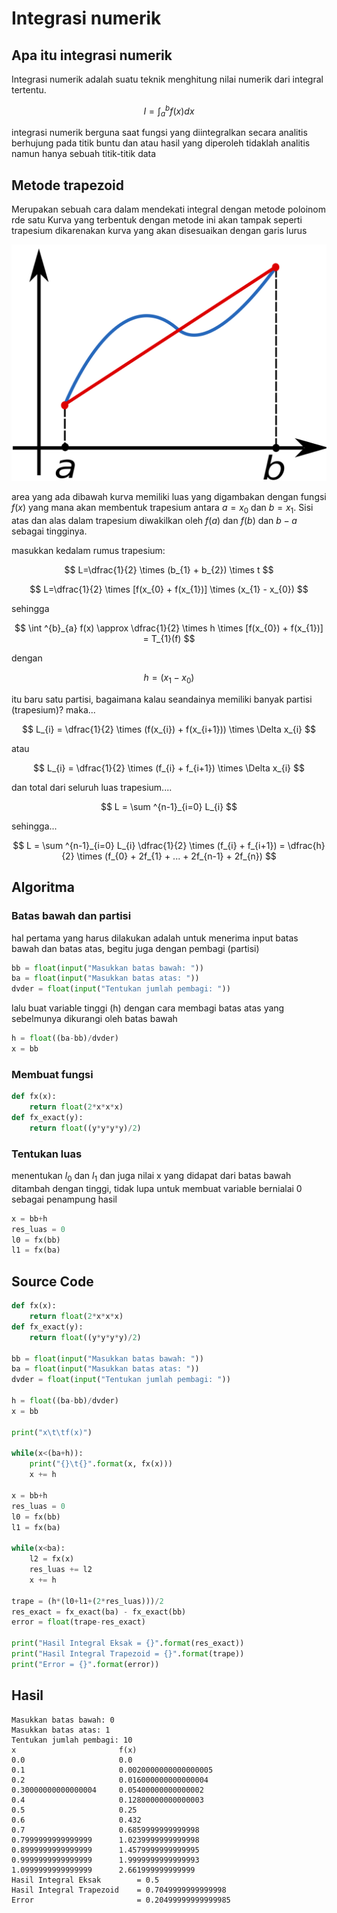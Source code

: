 # Integrasi numerik
## Apa itu integrasi numerik
Integrasi numerik adalah suatu teknik menghitung nilai numerik dari integral tertentu.

$$
I = \int ^{b}_{a} f(x)dx
$$

integrasi numerik berguna saat fungsi yang diintegralkan secara analitis berhujung pada titik buntu dan atau hasil yang diperoleh tidaklah analitis namun hanya sebuah titik-titik data

## Metode trapezoid
Merupakan sebuah cara dalam mendekati integral dengan metode poloinom rde satu Kurva yang terbentuk dengan metode ini akan tampak seperti trapesium dikarenakan kurva yang akan disesuaikan dengan garis lurus

![](../assets/images/curvepng.png)

area yang ada dibawah kurva memiliki luas yang digambakan dengan fungsi $f(x)$ yang mana akan membentuk trapesium antara $a=x_{0}$ dan $b=x_{1}$. Sisi atas dan alas dalam trapesium diwakilkan oleh $f(a)$ dan $f(b)$ dan $b-a$ sebagai tingginya.

masukkan kedalam rumus trapesium:

$$
L=\dfrac{1}{2} \times (b_{1} + b_{2}) \times t
$$

$$
L=\dfrac{1}{2} \times [f(x_{0} + f(x_{1})] \times (x_{1} - x_{0})
$$

sehingga

$$
\int ^{b}_{a} f(x) \approx \dfrac{1}{2} \times h \times [f(x_{0}) + f(x_{1})] = T_{1}(f)
$$

dengan

$$
h = (x_{1} - x_{0})
$$

itu baru satu partisi, bagaimana kalau seandainya memiliki banyak partisi (trapesium)? maka...

$$
L_{i} = \dfrac{1}{2} \times (f(x_{i}) + f(x_{i+1})) \times \Delta x_{i}
$$

atau

$$
L_{i} = \dfrac{1}{2} \times (f_{i} + f_{i+1}) \times \Delta x_{i}
$$

dan total dari seluruh luas trapesium....

$$
L = \sum ^{n-1}_{i=0} L_{i}
$$

sehingga...

$$
L = \sum ^{n-1}_{i=0} L_{i} \dfrac{1}{2} \times (f_{i} + f_{i+1}) = \dfrac{h}{2} \times (f_{0} + 2f_{1} + ... + 2f_{n-1} + 2f_{n})
$$

## Algoritma

### Batas bawah dan partisi
hal pertama yang harus dilakukan adalah untuk menerima input batas bawah dan batas atas, begitu juga dengan pembagi (partisi)
```python
bb = float(input("Masukkan batas bawah: "))
ba = float(input("Masukkan batas atas: "))
dvder = float(input("Tentukan jumlah pembagi: "))
```

lalu buat variable tinggi (h) dengan cara membagi batas atas yang sebelmunya dikurangi oleh batas bawah

```python
h = float((ba-bb)/dvder)
x = bb
```

### Membuat fungsi

```python
def fx(x):
    return float(2*x*x*x)
def fx_exact(y):
    return float((y*y*y*y)/2)
```

### Tentukan luas
menentukan $l_{0}$ dan $l_{1}$ dan juga nilai x yang didapat dari batas bawah ditambah dengan tinggi, tidak lupa untuk membuat variable bernialai 0 sebagai penampung hasil

```python
x = bb+h
res_luas = 0
l0 = fx(bb)
l1 = fx(ba)
```

## Source Code
```python
def fx(x):
    return float(2*x*x*x)
def fx_exact(y):
    return float((y*y*y*y)/2)

bb = float(input("Masukkan batas bawah: "))
ba = float(input("Masukkan batas atas: "))
dvder = float(input("Tentukan jumlah pembagi: "))

h = float((ba-bb)/dvder)
x = bb

print("x\t\tf(x)")

while(x<(ba+h)):
    print("{}\t{}".format(x, fx(x)))
    x += h

x = bb+h
res_luas = 0
l0 = fx(bb)
l1 = fx(ba)

while(x<ba):
    l2 = fx(x)
    res_luas += l2
    x += h

trape = (h*(l0+l1+(2*res_luas)))/2
res_exact = fx_exact(ba) - fx_exact(bb)
error = float(trape-res_exact)

print("Hasil Integral Eksak = {}".format(res_exact))
print("Hasil Integral Trapezoid = {}".format(trape))
print("Error = {}".format(error))
```

## Hasil

```
Masukkan batas bawah: 0
Masukkan batas atas: 1
Tentukan jumlah pembagi: 10
x                       f(x)
0.0                     0.0
0.1                     0.0020000000000000005
0.2                     0.016000000000000004
0.30000000000000004     0.05400000000000002
0.4                     0.12800000000000003
0.5                     0.25
0.6                     0.432
0.7                     0.6859999999999998
0.7999999999999999      1.0239999999999998
0.8999999999999999      1.4579999999999995
0.9999999999999999      1.9999999999999993
1.0999999999999999      2.661999999999999
Hasil Integral Eksak        = 0.5
Hasil Integral Trapezoid    = 0.7049999999999998
Error                       = 0.20499999999999985
```